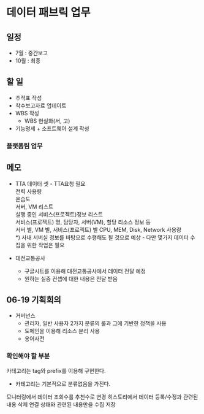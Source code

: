 # 데이터 패브릭 업무  

## 일정

- 7월  : 중간보고  
- 10월 : 최종

## 할 일

- 추적표 작성  
- 착수보고자료 업데이트  
- WBS 작성  
  - WBS 현실화(서, 고)
- 기능명세 + 소프트웨어 설계 작성  

### 플랫폼팀 업무  

## 메모  

- TTA 데이터 셋 - TTA요청 필요  
   전력 사용량  
   온습도  
   서버, VM 리스트  
   실행 중인 서비스(프로젝트)정보 리스트  
      서비스(프로젝트) 명, 담당자, 서버(VM), 할당 리소스 정보 등  
   서버 별, VM 별, 서비스(프로젝트) 별 CPU, MEM, Disk, Network 사용량  
   *) 사내 서버실 정보를 바탕으로 수행해도 될 것으로 예상 - 다만 몇가지 데이터 수집을 위한 작업은 필요  

- 대전교통공사  
  - 구글시트를 이용해 대전교통공사에서 데이터 전달 예정  
  - 원하는 실증 컨셉에 대한 내용은 전달 받음  




## 06-19 기획회의

- 거버넌스
  - 관리자, 일반 사용자 2가지 분류의 룰과 그에 기반한 정책을 사용
  - 도메인을 이용해 리소스 분리 사용  
  - 용어사전


### 확인해야 할 부분

카테고리는 tag와 prefix를 이용해 구현한다.
   * 카테고리는 기본적으로 분류없음을 가진다.

모니터링에서
   데이터 조회수를 추천수로 변경
   히스토리에서 데이터 등록/수정과 관련된 내용 삭제
   연결 상태와 관련된 내용만을 수집 저장